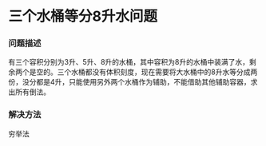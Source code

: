 # 三个水桶等分8升水问题

### 问题描述

有三个容积分别为3升、5升、8升的水桶，其中容积为8升的水桶中装满了水，剩余两个是空的。三个水桶都没有体积刻度，现在需要将大水桶中的8升水等分成两份，没分都是4升，只能使用另外两个水桶作为辅助，不能借助其他辅助容器，求出所有倒法。

### 解决方法

穷举法